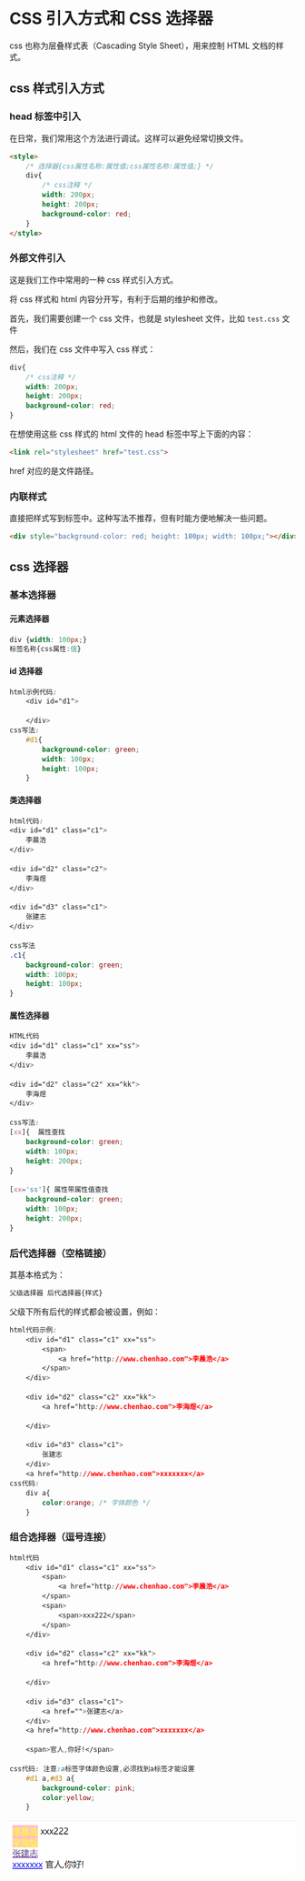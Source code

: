 # CSS 引入方式和 CSS 选择器

css 也称为层叠样式表（Cascading Style Sheet），用来控制 HTML 文档的样式。

## css 样式引入方式

### head 标签中引入

在日常，我们常用这个方法进行调试。这样可以避免经常切换文件。

```html
<style>
    /* 选择器{css属性名称:属性值;css属性名称:属性值;} */
    div{
        /* css注释 */
        width: 200px;
        height: 200px;
        background-color: red;
    }
</style>
```

### 外部文件引入

这是我们工作中常用的一种 css 样式引入方式。

将 css 样式和 html 内容分开写，有利于后期的维护和修改。

首先，我们需要创建一个 css 文件，也就是 stylesheet 文件，比如 `test.css` 文件

然后，我们在 css 文件中写入 css 样式：

```css
div{
    /* css注释 */
    width: 200px;
    height: 200px;
    background-color: red;
}
```

在想使用这些 css 样式的 html 文件的 head 标签中写上下面的内容：

```html
<link rel="stylesheet" href="test.css">
```

 href 对应的是文件路径。

### 内联样式

直接把样式写到标签中。这种写法不推荐，但有时能方便地解决一些问题。

```html
<div style="background-color: red; height: 100px; width: 100px;"></div>
```

## css 选择器

### 基本选择器

#### 元素选择器

```css
div {width: 100px;}
标签名称{css属性:值}
```

#### id 选择器

```css
html示例代码:
	<div id="d1">

    </div>
css写法:
    #d1{
        background-color: green;
        width: 100px;
        height: 100px;
    }
```

#### 类选择器

```css
html代码:
<div id="d1" class="c1">
    李晨浩
</div>

<div id="d2" class="c2">
    李海煜
</div>

<div id="d3" class="c1">
    张建志
</div>

css写法
.c1{
    background-color: green;
    width: 100px;
    height: 100px;
}
```

#### 属性选择器

```css
HTML代码
<div id="d1" class="c1" xx="ss">
    李晨浩
</div>

<div id="d2" class="c2" xx="kk">
    李海煜
</div>

css写法:
[xx]{  属性查找
    background-color: green;
    width: 100px;
    height: 200px;
}

[xx='ss']{ 属性带属性值查找
    background-color: green;
    width: 100px;
    height: 200px;
}
```

### 后代选择器（空格链接）

其基本格式为：

```css
父级选择器 后代选择器{样式}
```

父级下所有后代的样式都会被设置，例如：

```css
html代码示例:
	<div id="d1" class="c1" xx="ss">
        <span>
            <a href="http://www.chenhao.com">李晨浩</a>
        </span>
    </div>

    <div id="d2" class="c2" xx="kk">
        <a href="http://www.chenhao.com">李海煜</a>

    </div>

    <div id="d3" class="c1">
        张建志
    </div>
    <a href="http://www.chenhao.com">xxxxxxx</a>
css代码:
    div a{	
        color:orange; /* 字体颜色 */
    }
```

### 组合选择器（逗号连接）

```css
html代码
    <div id="d1" class="c1" xx="ss">
        <span>
            <a href="http://www.chenhao.com">李晨浩</a>
        </span>
        <span>
            <span>xxx222</span>
        </span>
    </div>

    <div id="d2" class="c2" xx="kk">
        <a href="http://www.chenhao.com">李海煜</a>

    </div>

    <div id="d3" class="c1">
        <a href="">张建志</a>
    </div>
    <a href="http://www.chenhao.com">xxxxxxx</a>

    <span>官人,你好!</span>
    
css代码: 注意:a标签字体颜色设置,必须找到a标签才能设置
	#d1 a,#d3 a{
        background-color: pink;
        color:yellow;
    }
```

![1572923773022](web-css-basic.assets/1572923773022.png)

